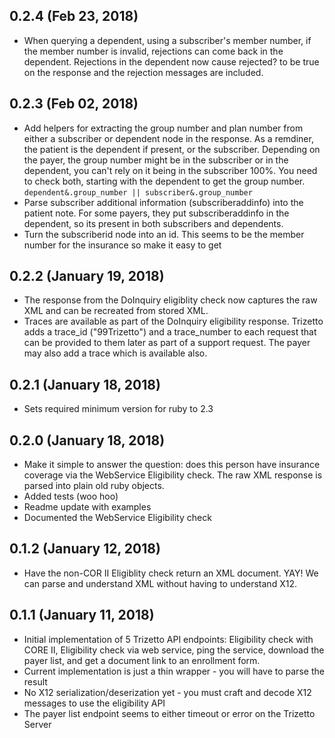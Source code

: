 ## 0.2.4 (Feb 23, 2018) ##

* When querying a dependent, using a subscriber's member number, if the member
  number is invalid, rejections can come back in the dependent.  Rejections
  in the dependent now cause rejected? to be true on the response and the
  rejection messages are included.

## 0.2.3 (Feb 02, 2018) ##

* Add helpers for extracting the group number and plan number from either a
  subscriber or dependent node in the response.  As a remdiner, the patient is
  the dependent if present, or the subscriber.  Depending on the payer, the
  group number might be in the subscriber or in the dependent, you can't rely
  on it being in the subscriber 100%.  You need to check both, starting with the
  dependent to get the group number. `dependent&.group_number || subscriber&.group_number`
* Parse subscriber additional information (subscriberaddinfo) into the patient
  note.  For some payers, they put subscriberaddinfo in the dependent, so its
  present in both subscribers and dependents.
* Turn the subscriberid node into an id.  This seems to be the member number for
  the insurance so make it easy to get

## 0.2.2 (January 19, 2018) ##

* The response from the DoInquiry eligiblity check now captures the raw XML and
  can be recreated from stored XML.
* Traces are available as part of the DoInquiry eligibility response.  Trizetto
  adds a trace_id ("99Trizetto") and a trace_number to each request that can be
  provided to them later as part of a support request.  The payer may also add
  a trace which is available also.

## 0.2.1 (January 18, 2018) ##

* Sets required minimum version for ruby to 2.3

## 0.2.0 (January 18, 2018) ##

* Make it simple to answer the question: does this person have insurance
  coverage via the WebService Eligibility check.  The raw XML response is parsed
  into plain old ruby objects.
* Added tests (woo hoo)
* Readme update with examples
* Documented the WebService Eligibility check

## 0.1.2 (January 12, 2018) ##

* Have the non-COR II Eligiblity check return an XML document.  YAY! We can
  parse and understand XML without having to understand X12.

## 0.1.1 (January 11, 2018) ##

* Initial implementation of 5 Trizetto API endpoints: Eligibility check with
  CORE II, Eligibility check via web service, ping the service, download the
  payer list, and get a document link to an enrollment form.
* Current implementation is just a thin wrapper - you will have to parse the result
* No X12 serialization/deserization yet - you must craft and decode X12 messages
  to use the eligibility API
* The payer list endpoint seems to either timeout or error on the Trizetto Server

